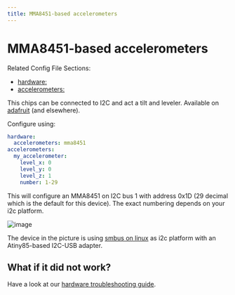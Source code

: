 ```yaml
---
title: MMA8451-based accelerometers
---
```


# MMA8451-based accelerometers


Related Config File Sections:

* [hardware:](../config/hardware.md)
* [accelerometers:](../config/accelerometers.md)

This chips can be connected to I2C and act a tilt and leveler. Available
on
[adafruit](https://learn.adafruit.com/adafruit-mma8451-accelerometer-breakout/overview)
(and elsewhere).

Configure using:

``` yaml
hardware:
  accelerometers: mma8451
accelerometers:
  my_accelerometer:
    level_x: 0
    level_y: 0
    level_z: 1
    number: 1-29
```

This will configure an MMA8451 on I2C bus 1 with address 0x1D (29
decimal which is the default for this device). The exact numbering
depends on your i2c platform.

![image](images/mma8451-i2c-usb-accelerometer.jpg)

The device in the picture is using
[smbus on linux](smbus.md)
as i2c platform with an Atiny85-based I2C-USB adapter.

## What if it did not work?

Have a look at our [hardware troubleshooting guide](troubleshooting_hardware/index.md).
